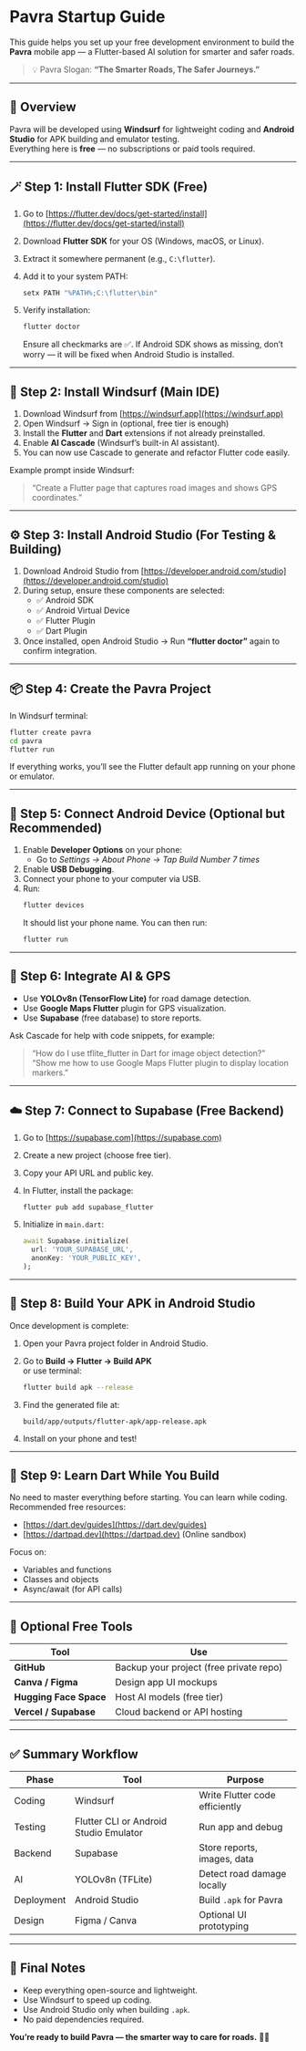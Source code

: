 # Pavra Startup Guide

This guide helps you set up your free development environment to build the **Pavra** mobile app — a Flutter-based AI solution for smarter and safer roads.

> 💡 Pavra Slogan: **“The Smarter Roads, The Safer Journeys.”**

---

## 🧭 Overview

Pavra will be developed using **Windsurf** for lightweight coding and **Android Studio** for APK building and emulator testing.  
Everything here is **free** — no subscriptions or paid tools required.

---

## 🪄 Step 1: Install Flutter SDK (Free)

1. Go to [https://flutter.dev/docs/get-started/install](https://flutter.dev/docs/get-started/install)  
2. Download **Flutter SDK** for your OS (Windows, macOS, or Linux).
3. Extract it somewhere permanent (e.g., `C:\flutter`).
4. Add it to your system PATH:

   ```bash
   setx PATH "%PATH%;C:\flutter\bin"
   ```

5. Verify installation:

   ```bash
   flutter doctor
   ```

   Ensure all checkmarks are ✅. If Android SDK shows as missing, don’t worry — it will be fixed when Android Studio is installed.

---

## 🧰 Step 2: Install Windsurf (Main IDE)

1. Download Windsurf from [https://windsurf.app](https://windsurf.app)
2. Open Windsurf → Sign in (optional, free tier is enough)
3. Install the **Flutter** and **Dart** extensions if not already preinstalled.
4. Enable **AI Cascade** (Windsurf’s built-in AI assistant).
5. You can now use Cascade to generate and refactor Flutter code easily.

Example prompt inside Windsurf:

> “Create a Flutter page that captures road images and shows GPS coordinates.”

---

## ⚙️ Step 3: Install Android Studio (For Testing & Building)

1. Download Android Studio from [https://developer.android.com/studio](https://developer.android.com/studio)
2. During setup, ensure these components are selected:
   - ✅ Android SDK
   - ✅ Android Virtual Device
   - ✅ Flutter Plugin
   - ✅ Dart Plugin
3. Once installed, open Android Studio → Run **“flutter doctor”** again to confirm integration.

---

## 📦 Step 4: Create the Pavra Project

In Windsurf terminal:

```bash
flutter create pavra
cd pavra
flutter run
```

If everything works, you’ll see the Flutter default app running on your phone or emulator.

---

## 🔧 Step 5: Connect Android Device (Optional but Recommended)

1. Enable **Developer Options** on your phone:
   - Go to *Settings → About Phone → Tap Build Number 7 times*
2. Enable **USB Debugging**.
3. Connect your phone to your computer via USB.
4. Run:
   ```bash
   flutter devices
   ```
   It should list your phone name. You can then run:
   ```bash
   flutter run
   ```

---

## 🤖 Step 6: Integrate AI & GPS

- Use **YOLOv8n (TensorFlow Lite)** for road damage detection.
- Use **Google Maps Flutter** plugin for GPS visualization.
- Use **Supabase** (free database) to store reports.

Ask Cascade for help with code snippets, for example:

> “How do I use tflite_flutter in Dart for image object detection?”  
> “Show me how to use Google Maps Flutter plugin to display location markers.”

---

## ☁️ Step 7: Connect to Supabase (Free Backend)

1. Go to [https://supabase.com](https://supabase.com)
2. Create a new project (choose free tier).
3. Copy your API URL and public key.
4. In Flutter, install the package:

   ```bash
   flutter pub add supabase_flutter
   ```

5. Initialize in `main.dart`:

   ```dart
   await Supabase.initialize(
     url: 'YOUR_SUPABASE_URL',
     anonKey: 'YOUR_PUBLIC_KEY',
   );
   ```

---

## 🚀 Step 8: Build Your APK in Android Studio

Once development is complete:

1. Open your Pavra project folder in Android Studio.
2. Go to **Build → Flutter → Build APK**  
   or use terminal:

   ```bash
   flutter build apk --release
   ```

3. Find the generated file at:
   ```
   build/app/outputs/flutter-apk/app-release.apk
   ```

4. Install on your phone and test!

---

## 🧠 Step 9: Learn Dart While You Build

No need to master everything before starting. You can learn while coding.  
Recommended free resources:
- [https://dart.dev/guides](https://dart.dev/guides)
- [https://dartpad.dev](https://dartpad.dev) (Online sandbox)

Focus on:
- Variables and functions  
- Classes and objects  
- Async/await (for API calls)

---

## 🧩 Optional Free Tools

| Tool | Use |
|------|------|
| **GitHub** | Backup your project (free private repo) |
| **Canva / Figma** | Design app UI mockups |
| **Hugging Face Space** | Host AI models (free tier) |
| **Vercel / Supabase** | Cloud backend or API hosting |

---

## ✅ Summary Workflow

| Phase | Tool | Purpose |
|--------|------|----------|
| Coding | Windsurf | Write Flutter code efficiently |
| Testing | Flutter CLI or Android Studio Emulator | Run app and debug |
| Backend | Supabase | Store reports, images, data |
| AI | YOLOv8n (TFLite) | Detect road damage locally |
| Deployment | Android Studio | Build `.apk` for Pavra |
| Design | Figma / Canva | Optional UI prototyping |

---

## 🎯 Final Notes

- Keep everything open-source and lightweight.  
- Use Windsurf to speed up coding.  
- Use Android Studio only when building `.apk`.  
- No paid dependencies required.

**You’re ready to build Pavra — the smarter way to care for roads.** 🚗💡
